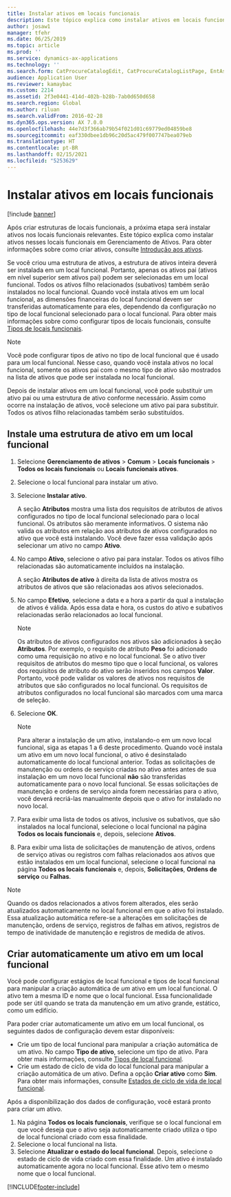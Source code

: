 ```yaml
---
title: Instalar ativos em locais funcionais
description: Este tópico explica como instalar ativos em locais funcionais em Gerenciamento de Ativos.
author: josaw1
manager: tfehr
ms.date: 06/25/2019
ms.topic: article
ms.prod: ''
ms.service: dynamics-ax-applications
ms.technology: ''
ms.search.form: CatProcureCatalogEdit, CatProcureCatalogListPage, EntAssetFunctionalLocationObjectChange, EntAssetFunctionalLocationObjectInstall, EntAssetFunctionalLocationObject
audience: Application User
ms.reviewer: kamaybac
ms.custom: 2214
ms.assetid: 2f3e0441-414d-402b-b28b-7ab0d650d658
ms.search.region: Global
ms.author: riluan
ms.search.validFrom: 2016-02-28
ms.dyn365.ops.version: AX 7.0.0
ms.openlocfilehash: 44e7d3f366ab79b54f021d01c69779ed04859be8
ms.sourcegitcommit: eaf330dbee1db96c20d5ac479f007747bea079eb
ms.translationtype: HT
ms.contentlocale: pt-BR
ms.lasthandoff: 02/15/2021
ms.locfileid: "5253629"
---
```

# <a name="install-assets-on-functional-locations"></a>Instalar ativos em locais funcionais

[!include [banner](../../includes/banner.md)]

 

Após criar estruturas de locais funcionais, a próxima etapa será instalar ativos nos locais funcionais relevantes. Este tópico explica como instalar ativos nesses locais funcionais em Gerenciamento de Ativos. Para obter informações sobre como criar ativos, consulte [Introdução aos ativos](../objects/introduction-to-objects.md).

Se você criou uma estrutura de ativos, a estrutura de ativos inteira deverá ser instalada em um local funcional. Portanto, apenas os ativos pai (ativos em nível superior sem ativos pai) podem ser selecionadas em um local funcional. Todos os ativos filho relacionados (subativos) também serão instalados no local funcional. Quando você instala ativos em um local funcional, as dimensões financeiras do local funcional devem ser transferidas automaticamente para eles, dependendo da configuração no tipo de local funcional selecionado para o local funcional. Para obter mais informações sobre como configurar tipos de locais funcionais, consulte [Tipos de locais funcionais](../setup-for-functional-locations/functional-location-types.md).

> [!NOTE]
> Você pode configurar tipos de ativo no tipo de local funcional que é usado para um local funcional. Nesse caso, quando você instala ativos no local funcional, somente os ativos pai com o mesmo tipo de ativo são mostrados na lista de ativos que pode ser instalada no local funcional.

Depois de instalar ativos em um local funcional, você pode substituir um ativo pai ou uma estrutura de ativo conforme necessário. Assim como ocorre na instalação de ativos, você selecione um ativo pai para substituir. Todos os ativos filho relacionadas também serão substituídos. 


## <a name="install-an-asset-structure-on-a-functional-location"></a>Instale uma estrutura de ativo em um local funcional

1. Selecione **Gerenciamento de ativos** \> **Comum** \> **Locais funcionais** \> **Todos os locais funcionais** ou **Locais funcionais ativos**.
2. Selecione o local funcional para instalar um ativo.
3. Selecione **Instalar ativo**.

    A seção **Atributos** mostra uma lista dos requisitos de atributos de ativos configurados no tipo de local funcional selecionado para o local funcional. Os atributos são meramente informativos. O sistema não valida os atributos em relação aos atributos de ativos configurados no ativo que você está instalando. Você deve fazer essa validação após selecionar um ativo no campo **Ativo**.

4. No campo **Ativo**, selecione o ativo pai para instalar. Todos os ativos filho relacionadas são automaticamente incluídos na instalação.

    A seção **Atributos de ativo** à direita da lista de ativos mostra os atributos de ativos que são relacionadas aos ativos selecionados.

5. No campo **Efetivo**, selecione a data e a hora a partir da qual a instalação de ativos é válida. Após essa data e hora, os custos do ativo e subativos relacionadas serão relacionados ao local funcional.

    > [!NOTE]
    > Os atributos de ativos configurados nos ativos são adicionados à seção **Atributos**. Por exemplo, o requisito de atributo **Peso** foi adicionado como uma requisição no ativo e no local funcional. Se o ativo tiver requisitos de atributos do mesmo tipo que o local funcional, os valores dos requisitos de atributo do ativo serão inseridos nos campos **Valor**. Portanto, você pode validar os valores de ativos nos requisitos de atributos que são configurados no local funcional. Os requisitos de atributos configurados no local funcional são marcados com uma marca de seleção.

6. Selecione **OK**.

    > [!NOTE]
    > Para alterar a instalação de um ativo, instalando-o em um novo local funcional, siga as etapas 1 a 6 deste procedimento. Quando você instala um ativo em um novo local funcional, o ativo é desinstalado automaticamente do local funcional anterior. Todas as solicitações de manutenção ou ordens de serviço criadas no ativo antes antes de sua instalação em um novo local funcional **não** são transferidas automaticamente para o novo local funcional. Se essas solicitações de manutenção e ordens de serviço ainda forem necessárias para o ativo, você deverá recriá-las manualmente depois que o ativo for instalado no novo local.

7. Para exibir uma lista de todos os ativos, inclusive os subativos, que são instalados na local funcional, selecione o local funcional na página **Todos os locais funcionais** e, depois, selecione **Ativos**.
8. Para exibir uma lista de solicitações de manutenção de ativos, ordens de serviço ativas ou registros com falhas relacionados aos ativos que estão instalados em um local funcional, selecione o local funcional na página **Todos os locais funcionais** e, depois, **Solicitações**, **Ordens de serviço** ou **Falhas**.

> [!NOTE]
> Quando os dados relacionados a ativos forem alterados, eles serão atualizados automaticamente no local funcional em que o ativo foi instalado. Essa atualização automática refere-se a alterações em solicitações de manutenção, ordens de serviço, registros de falhas em ativos, registros de tempo de inatividade de manutenção e registros de medida de ativos.

## <a name="automatically-create-one-asset-on-a-functional-location"></a>Criar automaticamente um ativo em um local funcional

Você pode configurar estágios de local funcional e tipos de local funcional para manipular a criação automática de *um* ativo em um local funcional. O ativo tem a mesma ID e nome que o local funcional. Essa funcionalidade pode ser útil quando se trata da manutenção em um ativo grande, estático, como um edifício.

Para poder criar automaticamente um ativo em um local funcional, os seguintes dados de configuração devem estar disponíveis:

- Crie um tipo de local funcional para manipular a criação automática de um ativo. No campo **Tipo de ativo**, selecione um tipo de ativo. Para obter mais informações, consulte [Tipos de local funcional](../setup-for-functional-locations/functional-location-types.md).
- Crie um estado de ciclo de vida do local funcional para manipular a criação automática de um ativo. Defina a opção **Criar ativo** como **Sim**. Para obter mais informações, consulte [Estados de ciclo de vida de local funcional](../setup-for-functional-locations/functional-location-stages.md).

Após a disponibilização dos dados de configuração, você estará pronto para criar um ativo.

1. Na página **Todos os locais funcionais**, verifique se o local funcional em que você deseja que o ativo seja automaticamente criado utiliza o tipo de local funcional criado com essa finalidade.
2. Selecione o local funcional na lista.
3. Selecione **Atualizar o estado do local funcional**. Depois, selecione o estado de ciclo de vida criado com essa finalidade. Um ativo é instalado automaticamente agora no local funcional. Esse ativo tem o mesmo nome que o local funcional.


[!INCLUDE[footer-include](../../../includes/footer-banner.md)]